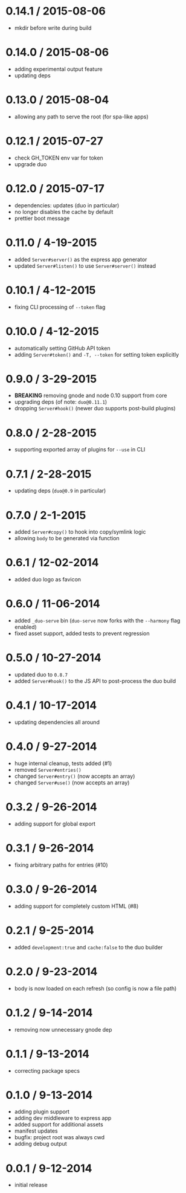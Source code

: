 
0.14.1 / 2015-08-06
===================

  * mkdir before write during build

0.14.0 / 2015-08-06
===================

  * adding experimental output feature
  * updating deps

0.13.0 / 2015-08-04
===================

  * allowing any path to serve the root (for spa-like apps)

# 0.12.1 / 2015-07-27
  * check GH_TOKEN env var for token
  * upgrade duo

# 0.12.0 / 2015-07-17
  * dependencies: updates (duo in particular)
  * no longer disables the cache by default
  * prettier boot message

# 0.11.0 / 4-19-2015
 * added `Server#server()` as the express app generator
 * updated `Server#listen()` to use `Server#server()` instead

# 0.10.1 / 4-12-2015
 * fixing CLI processing of `--token` flag

# 0.10.0 / 4-12-2015
 * automatically setting GitHub API token
 * adding `Server#token()` and `-T, --token` for setting token explicitly

# 0.9.0 / 3-29-2015
 * **BREAKING** removing gnode and node 0.10 support from core
 * upgrading deps (of note: `duo@0.11.1`)
 * dropping `Server#hook()` (newer duo supports post-build plugins)

# 0.8.0 / 2-28-2015
 * supporting exported array of plugins for `--use` in CLI

# 0.7.1 / 2-28-2015
 * updating deps (`duo@0.9` in particular)

# 0.7.0 / 2-1-2015
 * added `Server#copy()` to hook into copy/symlink logic
 * allowing `body` to be generated via function

# 0.6.1 / 12-02-2014
 * added duo logo as favicon

# 0.6.0 / 11-06-2014
 * added `_duo-serve` bin (`duo-serve` now forks with the `--harmony` flag enabled)
 * fixed asset support, added tests to prevent regression

# 0.5.0 / 10-27-2014
 * updated duo to `0.8.7`
 * added `Server#hook()` to the JS API to post-process the duo build

# 0.4.1 / 10-17-2014
 * updating dependencies all around

# 0.4.0 / 9-27-2014
 * huge internal cleanup, tests added (#1)
 * removed `Server#entries()`
 * changed `Server#entry()` (now accepts an array)
 * changed `Server#use()` (now accepts an array)

# 0.3.2 / 9-26-2014
 * adding support for global export

# 0.3.1 / 9-26-2014
 * fixing arbitrary paths for entries (#10)

# 0.3.0 / 9-26-2014
 * adding support for completely custom HTML (#8)

# 0.2.1 / 9-25-2014
 * added `development:true` and `cache:false` to the duo builder

# 0.2.0 / 9-23-2014
 * body is now loaded on each refresh (so config is now a file path)

# 0.1.2 / 9-14-2014
 * removing now unnecessary gnode dep

# 0.1.1 / 9-13-2014
 * correcting package specs

# 0.1.0 / 9-13-2014
 * adding plugin support
 * adding dev middleware to express app
 * added support for additional assets
 * manifest updates
 * bugfix: project root was always cwd
 * adding debug output

# 0.0.1 / 9-12-2014
 * initial release
